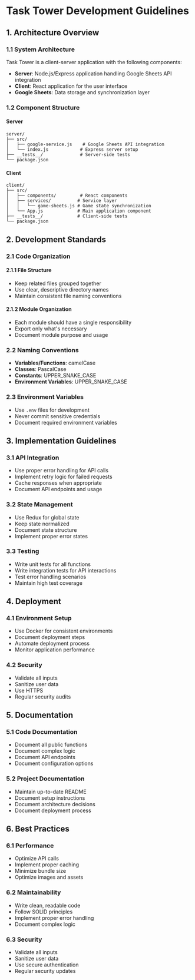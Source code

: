 # Task Tower Development Guidelines

## 1. Architecture Overview

### 1.1 System Architecture
Task Tower is a client-server application with the following components:

- **Server**: Node.js/Express application handling Google Sheets API integration
- **Client**: React application for the user interface
- **Google Sheets**: Data storage and synchronization layer

### 1.2 Component Structure

#### Server
```
server/
├── src/
│   ├── google-service.js    # Google Sheets API integration
│   └── index.js            # Express server setup
├── __tests__/              # Server-side tests
└── package.json
```

#### Client
```
client/
├── src/
│   ├── components/         # React components
│   ├── services/          # Service layer
│   │   └── game-sheets.js # Game state synchronization
│   └── App.js             # Main application component
├── __tests__/             # Client-side tests
└── package.json
```

## 2. Development Standards

### 2.1 Code Organization

#### 2.1.1 File Structure
- Keep related files grouped together
- Use clear, descriptive directory names
- Maintain consistent file naming conventions

#### 2.1.2 Module Organization
- Each module should have a single responsibility
- Export only what's necessary
- Document module purpose and usage

### 2.2 Naming Conventions
- **Variables/Functions**: camelCase
- **Classes**: PascalCase
- **Constants**: UPPER_SNAKE_CASE
- **Environment Variables**: UPPER_SNAKE_CASE

### 2.3 Environment Variables
- Use `.env` files for development
- Never commit sensitive credentials
- Document required environment variables

## 3. Implementation Guidelines

### 3.1 API Integration
- Use proper error handling for API calls
- Implement retry logic for failed requests
- Cache responses when appropriate
- Document API endpoints and usage

### 3.2 State Management
- Use Redux for global state
- Keep state normalized
- Document state structure
- Implement proper error states

### 3.3 Testing
- Write unit tests for all functions
- Write integration tests for API interactions
- Test error handling scenarios
- Maintain high test coverage

## 4. Deployment

### 4.1 Environment Setup
- Use Docker for consistent environments
- Document deployment steps
- Automate deployment process
- Monitor application performance

### 4.2 Security
- Validate all inputs
- Sanitize user data
- Use HTTPS
- Regular security audits

## 5. Documentation

### 5.1 Code Documentation
- Document all public functions
- Document complex logic
- Document API endpoints
- Document configuration options

### 5.2 Project Documentation
- Maintain up-to-date README
- Document setup instructions
- Document architecture decisions
- Document deployment process

## 6. Best Practices

### 6.1 Performance
- Optimize API calls
- Implement proper caching
- Minimize bundle size
- Optimize images and assets

### 6.2 Maintainability
- Write clean, readable code
- Follow SOLID principles
- Implement proper error handling
- Document complex logic

### 6.3 Security
- Validate all inputs
- Sanitize user data
- Use secure authentication
- Regular security updates
